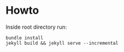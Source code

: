 # Howto

Inside root directory run:

```
bundle install
jekyll build && jekyll serve --incremental
```
